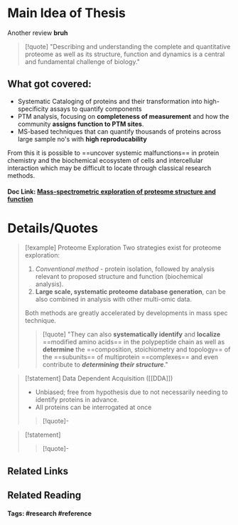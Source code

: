# Main Idea of Thesis

Another review **bruh**

> [!quote]
> "Describing and understanding
> the complete and quantitative proteome as well as its structure,
> function and dynamics is a central and fundamental challenge of biology."

## What got covered:

- Systematic Cataloging of proteins and their transformation into high-specificity assays to quantify components
- PTM analysis, focusing on **completeness of measurement** and how the community **assigns function to PTM sites**.
- MS-based techniques that can quantify thousands of proteins across large sample no's with **high reproducability**

From this it is possible to ==uncover systemic malfunctions== in protein chemistry and the biochemical ecosystem of cells and intercellular interaction which may be difficult to locate through classical research methods.

#### Doc Link: [**Mass**-**spectrometric exploration** of proteome structure and function](https://idp.nature.com/authorize/casa?redirect_uri=https://www.nature.com/articles/nature19949&casa_token=2cmgt7R3AI8AAAAA:9y54rK4FTSFBYxEokxM6zUpoRhBxX0KcLHPA-QK7tuiYboXcpFOA3HypGqxctm2F_RlOz43ug6-evY5R)


# Details/Quotes

> [!example] Proteome Exploration 
> Two strategies exist for proteome exploration:
> 1. *Conventional method* - protein isolation, followed by analysis relevant to proposed structure and function (biochemical analysis).
> 2. **Large scale, systematic proteome database generation**, can be also combined in analysis with other multi-omic data.
> 
> Both methods are greatly accelerated by developments in mass spec technique.
> 
> >[!quote]
> > "They can also **systematically identify** and **localize** ==modified amino acids== in the polypeptide chain as well as **determine** the ==composition, stoichiometry and topology== of the ==subunits== of multiprotein ==complexes== and even contribute to ***determining their structure***."

> [!statement] Data Dependent Acquisition ([[DDA]])
> - Unbiased; free from hypothesis due to not necessarily needing to identify proteins in advance.
> - All proteins can be interrogated at once
> 
> >[!quote]-
> >

> [!statement] 
> 
> 
> >[!quote]-





## Related Links

## Related Reading



#### Tags: #research #reference 